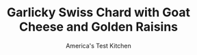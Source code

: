 ---
layout: ../../layouts/MarkdownPostLayout.astro
title: Garlicky Swiss Chard with Goat Cheese and Golden Raisins
author: America's Test Kitchen
pubDate: 2023-03-15
description: "The impediment to great sauteed chard wasn’t in the vegetable but in the technique."
image_url: https://res.cloudinary.com/hksqkdlah/image/upload/ar_1:1,c_fill,dpr_2.0,f_auto,fl_lossy.progressive.strip_profile,g_faces:auto,q_auto:low,w_344/SFS_Garlicky_Swiss_Chard_with_Goat_Cheese_and_Golden_Raisins_016_tdtyiz
tags: ["Side Dishes","Quick","Vegetarian","Cookbook Collection","Cook's Extras"]
calories: 966
protein: 5
carbohydrates: 12
fats: 
fiber: 3
ingredients: ["2 tablespoons plus 1 teaspoon, olive oil","6 , garlic cloves, minced","2 pounds, Swiss chard, stems sliced crosswise 1/4-inch thick, leaves sliced into 1/2-inch-wide strips","1/4 cup, golden raisins",", Salt and pepper","1/8 teaspoon, red pepper flakes","1 teaspoon, white wine vinegar","1 1/2 ounces, goat cheese, crumbled (1/3 cup)","1/4 cup, hazelnuts, toasted and chopped"]
serves: 6
time: "35 minutes"
instructions: ["Heat 2 tablespoons oil and garlic in Dutch oven over medium-low heat, stirring occasionally, until lightly golden, about 3 minutes. Add chard, raisins, ¼ teaspoon salt, and pepper flakes to pot and toss to combine. Increase heat to high and cook, covered, stirring occasionally, until chard is wilted but still bright green, 2 to 4 minutes.","Uncover and continue to cook, stirring frequently, until liquid evaporates, 4 to 6 minutes. Add vinegar and remaining 1 teaspoon oil and toss to combine. Season with salt and pepper to taste. Transfer to platter and sprinkle with goat cheese and hazelnuts. Serve."]
nutrition: ["678 mg Potassium","123 mg Phosphorus","108 mg Calcium","3 mg Iron","137 mg Magnesium","424 mg Sodium","11 g Fat","6 g Monounsaturated","1 g Polyunsaturated","46 mg Vitamin C","4 mg Cholesterol","2 g Saturated","3 g Fiber","29 µg Folate (food)","5 g Sugars","1260 µg Vitamin K","149 g Water","12 g Carbs","29 µg Folate equivalent (total)","5 g Protein","4 mg Vitamin E","491 µg Vitamin A","161 kcal Energy","966 calories"]
notes: "You can use any variety of chard for this recipe. The recipe is easily doubled and cooked in two batches."
---